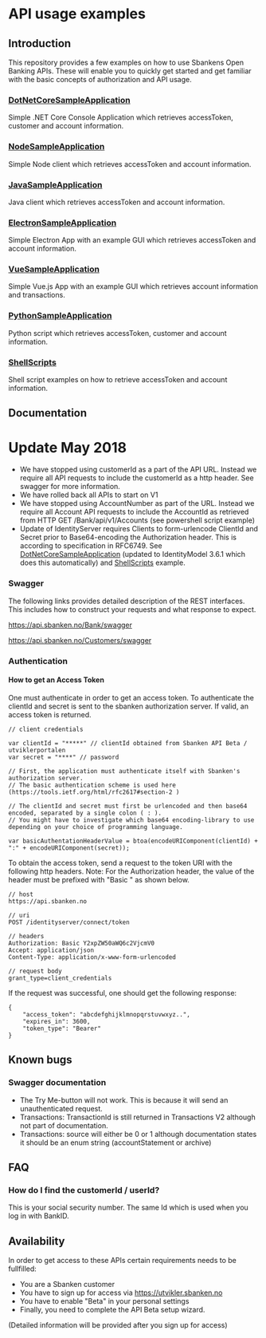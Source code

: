 # API usage examples

## Introduction

This repository provides a few examples on how to use Sbankens Open Banking APIs. These will enable you to quickly get started and get familiar with the basic concepts of authorization and API usage.

### [DotNetCoreSampleApplication](./DotNetCoreSampleApplication/)
Simple .NET Core Console Application which retrieves accessToken, customer and account information.

### [NodeSampleApplication](./NodeSampleApplication/)
Simple Node client which retrieves accessToken and account information.

### [JavaSampleApplication](./JavaSampleApplication/)
Java client which retrieves accessToken and account information.

### [ElectronSampleApplication](./ElectronSampleApplication/)
Simple Electron App with an example GUI which retrieves accessToken and account information.

### [VueSampleApplication](./VueSampleApplication/)
Simple Vue.js App with an example GUI which retrieves account information and transactions.

### [PythonSampleApplication](./PythonSampleApplication/)
Python script which retrieves accessToken, customer and account information.

### [ShellScripts](./ShellScripts/)
Shell script examples on how to retrieve accessToken and account information.


## Documentation 

# Update May 2018

* We have stopped using customerId as a part of the API URL. Instead we require all API requests to include the customerId as a http header. See swagger for more information.
* We have rolled back all APIs to start on V1
* We have stopped using AccountNumber as part of the URL. Instead we require all Account API requests to include the AccountId as retrieved from HTTP GET /Bank/api/v1/Accounts (see powershell script example)
* Update of IdentityServer requires Clients to form-urlencode ClientId and Secret prior to Base64-encoding the Authorization header. This is according to specification in RFC6749. See [DotNetCoreSampleApplication](./DotNetCoreSampleApplication/) (updated to IdentityModel 3.6.1 which does this automatically) and [ShellScripts](./ShellScripts/) example.

### Swagger

The following links provides detailed description of the REST interfaces. This includes how to construct your requests and what response to expect.


https://api.sbanken.no/Bank/swagger

https://api.sbanken.no/Customers/swagger

### Authentication

#### How to get an Access Token

One must authenticate in order to get an access token. To authenticate the clientId and secret is sent to the sbanken authorization server. If valid, an access token is returned. 

```
// client credentials

var clientId = "*****" // clientId obtained from Sbanken API Beta / utviklerportalen
var secret = "****" // password

// First, the application must authenticate itself with Sbanken's authorization server.
// The basic authentication scheme is used here (https://tools.ietf.org/html/rfc2617#section-2 ) 

// The clientId and secret must first be urlencoded and then base64 encoded, separated by a single colon ( : ).
// You might have to investigate which base64 encoding-library to use depending on your choice of programming language.

var basicAuthentationHeaderValue = btoa(encodeURIComponent(clientId) + ":" + encodeURIComponent(secret));
```

To obtain the access token, send a request to the token URI with the following http headers. 
Note: For the Authorization header, the value of the header must be prefixed with  "Basic " as shown below.

```
// host
https://api.sbanken.no

// uri
POST /identityserver/connect/token  

// headers
Authorization: Basic Y2xpZW50aWQ6c2VjcmV0
Accept: application/json  
Content-Type: application/x-www-form-urlencoded

// request body
grant_type=client_credentials  
```

If the request was successful, one should get the following response:

```
{
    "access_token": "abcdefghijklmnopqrstuvwxyz..",
    "expires_in": 3600,
    "token_type": "Bearer"
}
```



## Known bugs

### Swagger documentation

* The Try Me-button will not work. This is because it will send an unauthenticated request.
* Transactions: TransactionId is still returned in Transactions V2 although not part of documentation.
* Transactions: source will either be 0 or 1 although documentation states it should be an enum string (accountStatement or archive)

## FAQ

### How do I find the customerId / userId?

This is your social security number. The same Id which is used when you log in with BankID.


## Availability

In order to get access to these APIs certain requirements needs to be fullfilled:
* You are a Sbanken customer
* You have to sign up for access via https://utvikler.sbanken.no
* You have to enable "Beta" in your personal settings
* Finally, you need to complete the API Beta setup wizard.

(Detailed information will be provided after you sign up for access)
